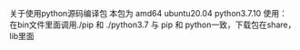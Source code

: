 
关于使用python源码编译包
本包为 amd64 ubuntu20.04 python3.7.10
使用：
在bin文件里面调用./pip 和 ./python3.7 与 pip 和 python一致，下载包在share，lib里面
